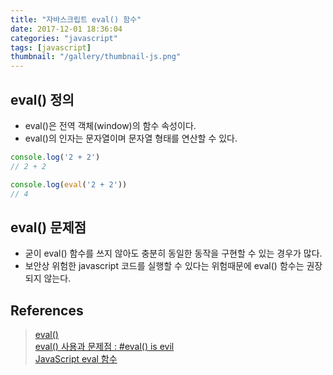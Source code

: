 ```yaml
---
title: "자바스크립트 eval() 함수"
date: 2017-12-01 18:36:04
categories: "javascript"
tags: [javascript]
thumbnail: "/gallery/thumbnail-js.png"
---
```


## eval() 정의
* eval()은 전역 객체(window)의 함수 속성이다.
* eval()의 인자는 문자열이며 문자열 형태를 연산할 수 있다.

<!-- more -->

```javascript
console.log('2 + 2')
// 2 + 2

console.log(eval('2 + 2'))
// 4
```

## eval() 문제점
* 굳이 eval() 함수를 쓰지 않아도 충분히 동일한 동작을 구현할 수 있는 경우가 많다.
* 보안상 위험한 javascript 코드를 실행할 수 있다는 위험때문에 eval() 함수는 권장되지 않는다.

## References
> [eval()](https://developer.mozilla.org/ko/docs/Web/JavaScript/Reference/Global_Objects/eval)  
> [eval() 사용과 문제점 : #eval() is evil](https://webclub.tistory.com/512)  
> [JavaScript eval 함수](https://programmingsummaries.tistory.com/179)
